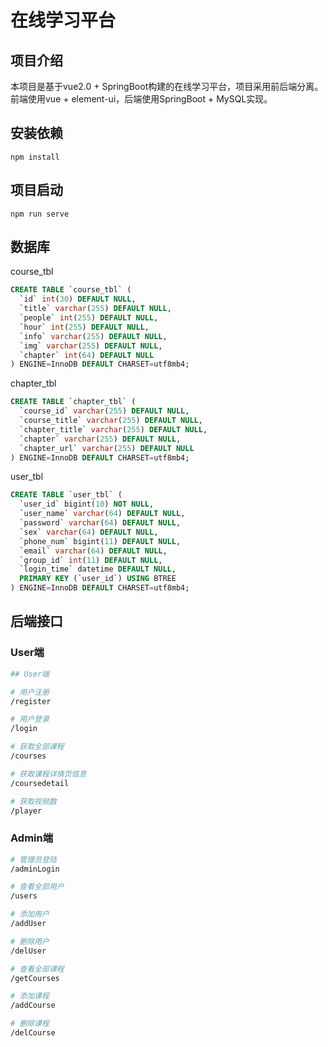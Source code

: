 # 在线学习平台

## 项目介绍

本项目是基于vue2.0 + SpringBoot构建的在线学习平台，项目采用前后端分离。前端使用vue + element-ui，后端使用SpringBoot + MySQL实现。



## 安装依赖

```
npm install
```



## 项目启动

```
npm run serve
```

## 数据库

course_tbl

```sql
CREATE TABLE `course_tbl` (
  `id` int(30) DEFAULT NULL,
  `title` varchar(255) DEFAULT NULL,
  `people` int(255) DEFAULT NULL,
  `hour` int(255) DEFAULT NULL,
  `info` varchar(255) DEFAULT NULL,
  `img` varchar(255) DEFAULT NULL,
  `chapter` int(64) DEFAULT NULL
) ENGINE=InnoDB DEFAULT CHARSET=utf8mb4;
```



chapter_tbl

```sql
CREATE TABLE `chapter_tbl` (
  `course_id` varchar(255) DEFAULT NULL,
  `course_title` varchar(255) DEFAULT NULL,
  `chapter_title` varchar(255) DEFAULT NULL,
  `chapter` varchar(255) DEFAULT NULL,
  `chapter_url` varchar(255) DEFAULT NULL
) ENGINE=InnoDB DEFAULT CHARSET=utf8mb4;
```



user_tbl

```sql
CREATE TABLE `user_tbl` (
  `user_id` bigint(10) NOT NULL,
  `user_name` varchar(64) DEFAULT NULL,
  `password` varchar(64) DEFAULT NULL,
  `sex` varchar(64) DEFAULT NULL,
  `phone_num` bigint(11) DEFAULT NULL,
  `email` varchar(64) DEFAULT NULL,
  `group_id` int(11) DEFAULT NULL,
  `login_time` datetime DEFAULT NULL,
  PRIMARY KEY (`user_id`) USING BTREE
) ENGINE=InnoDB DEFAULT CHARSET=utf8mb4;
```



## 后端接口

### User端

```bash
## User端

# 用户注册
/register

# 用户登录
/login

# 获取全部课程
/courses

# 获取课程详情页信息
/coursedetail

# 获取视频数
/player


```

### Admin端

```bash
# 管理员登陆
/adminLogin

# 查看全部用户
/users

# 添加用户
/addUser

# 删除用户
/delUser

# 查看全部课程
/getCourses

# 添加课程
/addCourse

# 删除课程
/delCourse
```





